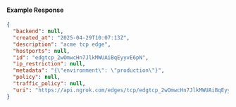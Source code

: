 <!-- Code generated for API Clients. DO NOT EDIT. -->

#### Example Response

```json
{
  "backend": null,
  "created_at": "2025-04-29T10:07:13Z",
  "description": "acme tcp edge",
  "hostports": null,
  "id": "edgtcp_2wOmwcHn7JlkMWUAiBqEyyvE6pN",
  "ip_restriction": null,
  "metadata": "{\"environment\": \"production\"}",
  "policy": null,
  "traffic_policy": null,
  "uri": "https://api.ngrok.com/edges/tcp/edgtcp_2wOmwcHn7JlkMWUAiBqEyyvE6pN"
}
```

